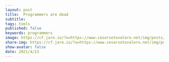 ```yaml
---
layout: post
title:  Programmers are dead
subtitle: 
tags: tools
published: false
keywords: programmers
image: https://cf.jare.io/?u=https://www.cesarsotovalero.net/img/posts/night_tree.jpg
share-img: https://cf.jare.io/?u=https://www.cesarsotovalero.net/img/posts/night_tree.jpg
show-avatar: false
date: 2021/4/13
---
```


